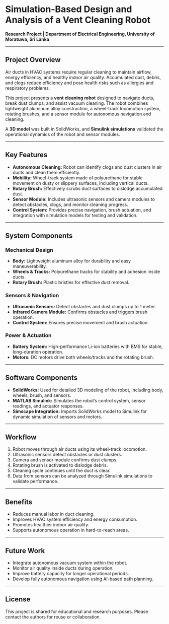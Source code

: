 # Simulation-Based Design and Analysis of a Vent Cleaning Robot

**Research Project | Department of Electrical Engineering, University of Moratuwa, Sri Lanka**  

---

## Project Overview

Air ducts in HVAC systems require regular cleaning to maintain airflow, energy efficiency, and healthy indoor air quality. Accumulated dust, debris, and clogs reduce efficiency and pose health risks such as allergies and respiratory problems.  

This project presents a **vent cleaning robot** designed to navigate ducts, break dust clumps, and assist vacuum cleaning. The robot combines lightweight aluminum alloy construction, a wheel-track locomotion system, rotating brushes, and a sensor module for autonomous navigation and cleaning.  

A **3D model** was built in SolidWorks, and **Simulink simulations** validated the operational dynamics of the robot and sensor modules.  

---

## Key Features

- **Autonomous Cleaning:** Robot can identify clogs and dust clusters in air ducts and clean them efficiently.  
- **Mobility:** Wheel-track system made of polyurethane for stable movement on dusty or slippery surfaces, including vertical ducts.  
- **Rotary Brush:** Effectively scrubs duct surfaces to dislodge accumulated dust.  
- **Sensor Module:** Includes ultrasonic sensors and camera modules to detect obstacles, clogs, and monitor cleaning progress.  
- **Control System:** Provides precise navigation, brush actuation, and integration with simulation models for testing and validation.  

---

## System Components

### Mechanical Design
- **Body:** Lightweight aluminum alloy for durability and easy maneuverability.  
- **Wheels & Tracks:** Polyurethane tracks for stability and adhesion inside ducts.  
- **Rotary Brush:** Plastic bristles for effective dust removal.  

### Sensors & Navigation
- **Ultrasonic Sensors:** Detect obstacles and dust clumps up to 1 meter.  
- **Infrared Camera Module:** Confirms obstacles and triggers brush operation.  
- **Control System:** Ensures precise movement and brush actuation.  

### Power & Actuation
- **Battery System:** High-performance Li-ion batteries with BMS for stable, long-duration operation.  
- **Motors:** DC motors drive both wheels/tracks and the rotating brush.  

---

## Software Components

- **SolidWorks:** Used for detailed 3D modeling of the robot, including body, wheels, brush, and sensors.  
- **MATLAB Simulink:** Simulates the robot’s control system, sensor readings, and actuator responses.  
- **Simscape Integration:** Imports SolidWorks model to Simulink for dynamic simulation of sensors and motors.  

---

## Workflow

1. Robot moves through air ducts using its wheel-track locomotion.  
2. Ultrasonic sensors detect obstacles or dust clusters.  
3. Camera and sensor module confirms dust clumps.  
4. Rotating brush is activated to dislodge debris.  
5. Cleaning cycle continues until the duct is clear.  
6. Data from sensors can be analyzed through Simulink simulations to validate performance.  

---
## Benefits

- Reduces manual labor in duct cleaning.  
- Improves HVAC system efficiency and energy consumption.  
- Promotes healthier indoor air quality.  
- Supports autonomous operation in hard-to-reach areas.  

---

## Future Work

- Integrate autonomous vacuum system within the robot.  
- Monitor air quality inside ducts during operation.  
- Improve battery capacity for longer operational periods.  
- Develop fully autonomous navigation using AI-based path planning.  

---

## License

This project is shared for educational and research purposes. Please contact the authors for reuse or collaboration.
